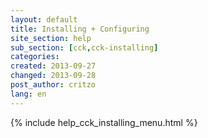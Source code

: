 ```yaml
---
layout: default
title: Installing + Configuring
site_section: help
sub_section: [cck,cck-installing]
categories: 
created: 2013-09-27
changed: 2013-09-28
post_author: critzo
lang: en
---
```

<div class="cck-section-page">
{% include help_cck_installing_menu.html %}
</div>
 
